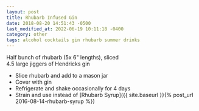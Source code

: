 ```yaml
---
layout: post
title: Rhubarb Infused Gin
date: 2018-08-20 14:51:43 -0500
last_modified_at: 2022-06-19 10:11:18 -0400
category: other
tags: alcohol cocktails gin rhubarb summer drinks
---
```

Half bunch of rhubarb (5x 6" lengths), sliced  
4.5 large jiggers of Hendricks gin  
* Slice rhubarb and add to a mason jar
* Cover with gin
* Refrigerate and shake occasionally for 4 days
* Strain and use instead of [Rhubarb Syrup]({{ site.baseurl }}{% post_url 2016-08-14-rhubarb-syrup %})

